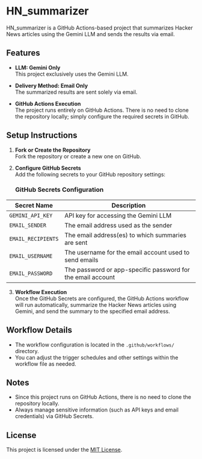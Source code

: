 # HN_summarizer

HN_summarizer is a GitHub Actions-based project that summarizes Hacker News articles using the Gemini LLM and sends the results via email.

## Features

- **LLM: Gemini Only**  
  This project exclusively uses the Gemini LLM.

- **Delivery Method: Email Only**  
  The summarized results are sent solely via email.

- **GitHub Actions Execution**  
  The project runs entirely on GitHub Actions. There is no need to clone the repository locally; simply configure the required secrets in GitHub.

## Setup Instructions

1. **Fork or Create the Repository**  
   Fork the repository or create a new one on GitHub.

2. **Configure GitHub Secrets**  
   Add the following secrets to your GitHub repository settings:

   ### GitHub Secrets Configuration

| Secret Name         | Description                                                            |
|---------------------|------------------------------------------------------------------------|
| `GEMINI_API_KEY`    | API key for accessing the Gemini LLM                                   |
| `EMAIL_SENDER`      | The email address used as the sender                                   |
| `EMAIL_RECIPIENTS`  | The email address(es) to which summaries are sent                      |
| `EMAIL_USERNAME`    | The username for the email account used to send emails                 |
| `EMAIL_PASSWORD`    | The password or app-specific password for the email account            |

3. **Workflow Execution**  
   Once the GitHub Secrets are configured, the GitHub Actions workflow will run automatically, summarize the Hacker News articles using Gemini, and send the summary to the specified email address.

## Workflow Details

- The workflow configuration is located in the `.github/workflows/` directory.
- You can adjust the trigger schedules and other settings within the workflow file as needed.

## Notes

- Since this project runs on GitHub Actions, there is no need to clone the repository locally.
- Always manage sensitive information (such as API keys and email credentials) via GitHub Secrets.

## License

This project is licensed under the [MIT License](LICENSE).
